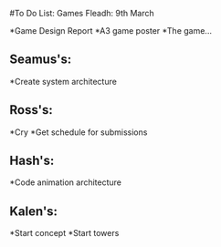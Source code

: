 #To Do List:
Games Fleadh: 9th March

*Game Design Report
*A3 game poster
*The game...

<h2>Seamus's:</h2>
*Create system architecture

<h2>Ross's:</h2>
*Cry
*Get schedule for submissions

<h2>Hash's:</h2>
*Code animation architecture

<h2>Kalen's:</h2>
*Start concept
*Start towers
